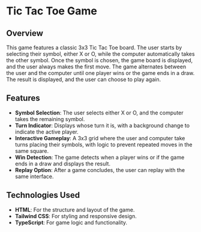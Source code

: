 # Tic Tac Toe Game

## Overview

This game features a classic 3x3 Tic Tac Toe board. The user starts by selecting their symbol, either X or O, while the computer automatically takes the other symbol. Once the symbol is chosen, the game board is displayed, and the user always makes the first move. The game alternates between the user and the computer until one player wins or the game ends in a draw. The result is displayed, and the user can choose to play again.

## Features

- **Symbol Selection**: The user selects either X or O, and the computer takes the remaining symbol.
- **Turn Indicator**: Displays whose turn it is, with a background change to indicate the active player.
- **Interactive Gameplay**: A 3x3 grid where the user and computer take turns placing their symbols, with logic to prevent repeated moves in the same square.
- **Win Detection**: The game detects when a player wins or if the game ends in a draw and displays the result.
- **Replay Option**: After a game concludes, the user can replay with the same interface.

## Technologies Used

- **HTML**: For the structure and layout of the game.
- **Tailwind CSS**: For styling and responsive design.
- **TypeScript**: For game logic and functionality.
